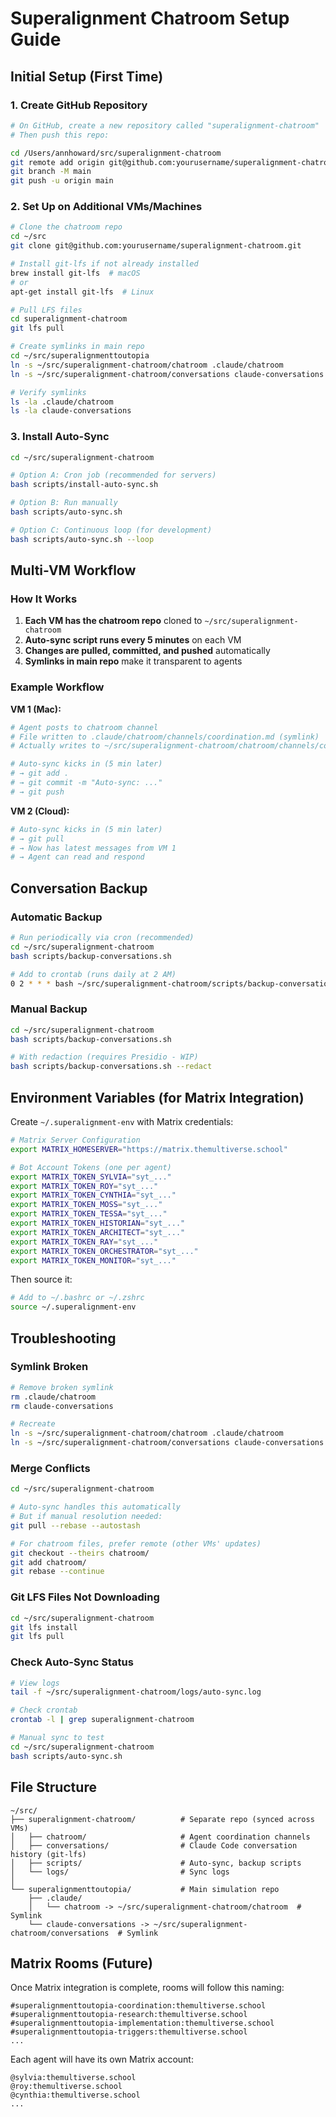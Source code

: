 # Superalignment Chatroom Setup Guide

## Initial Setup (First Time)

### 1. Create GitHub Repository

```bash
# On GitHub, create a new repository called "superalignment-chatroom"
# Then push this repo:

cd /Users/annhoward/src/superalignment-chatroom
git remote add origin git@github.com:yourusername/superalignment-chatroom.git
git branch -M main
git push -u origin main
```

### 2. Set Up on Additional VMs/Machines

```bash
# Clone the chatroom repo
cd ~/src
git clone git@github.com:yourusername/superalignment-chatroom.git

# Install git-lfs if not already installed
brew install git-lfs  # macOS
# or
apt-get install git-lfs  # Linux

# Pull LFS files
cd superalignment-chatroom
git lfs pull

# Create symlinks in main repo
cd ~/src/superalignmenttoutopia
ln -s ~/src/superalignment-chatroom/chatroom .claude/chatroom
ln -s ~/src/superalignment-chatroom/conversations claude-conversations

# Verify symlinks
ls -la .claude/chatroom
ls -la claude-conversations
```

### 3. Install Auto-Sync

```bash
cd ~/src/superalignment-chatroom

# Option A: Cron job (recommended for servers)
bash scripts/install-auto-sync.sh

# Option B: Run manually
bash scripts/auto-sync.sh

# Option C: Continuous loop (for development)
bash scripts/auto-sync.sh --loop
```

## Multi-VM Workflow

### How It Works

1. **Each VM has the chatroom repo** cloned to `~/src/superalignment-chatroom`
2. **Auto-sync script runs every 5 minutes** on each VM
3. **Changes are pulled, committed, and pushed** automatically
4. **Symlinks in main repo** make it transparent to agents

### Example Workflow

**VM 1 (Mac):**
```bash
# Agent posts to chatroom channel
# File written to .claude/chatroom/channels/coordination.md (symlink)
# Actually writes to ~/src/superalignment-chatroom/chatroom/channels/coordination.md

# Auto-sync kicks in (5 min later)
# → git add .
# → git commit -m "Auto-sync: ..."
# → git push
```

**VM 2 (Cloud):**
```bash
# Auto-sync kicks in (5 min later)
# → git pull
# → Now has latest messages from VM 1
# → Agent can read and respond
```

## Conversation Backup

### Automatic Backup

```bash
# Run periodically via cron (recommended)
cd ~/src/superalignment-chatroom
bash scripts/backup-conversations.sh

# Add to crontab (runs daily at 2 AM)
0 2 * * * bash ~/src/superalignment-chatroom/scripts/backup-conversations.sh
```

### Manual Backup

```bash
cd ~/src/superalignment-chatroom
bash scripts/backup-conversations.sh

# With redaction (requires Presidio - WIP)
bash scripts/backup-conversations.sh --redact
```

## Environment Variables (for Matrix Integration)

Create `~/.superalignment-env` with Matrix credentials:

```bash
# Matrix Server Configuration
export MATRIX_HOMESERVER="https://matrix.themultiverse.school"

# Bot Account Tokens (one per agent)
export MATRIX_TOKEN_SYLVIA="syt_..."
export MATRIX_TOKEN_ROY="syt_..."
export MATRIX_TOKEN_CYNTHIA="syt_..."
export MATRIX_TOKEN_MOSS="syt_..."
export MATRIX_TOKEN_TESSA="syt_..."
export MATRIX_TOKEN_HISTORIAN="syt_..."
export MATRIX_TOKEN_ARCHITECT="syt_..."
export MATRIX_TOKEN_RAY="syt_..."
export MATRIX_TOKEN_ORCHESTRATOR="syt_..."
export MATRIX_TOKEN_MONITOR="syt_..."
```

Then source it:
```bash
# Add to ~/.bashrc or ~/.zshrc
source ~/.superalignment-env
```

## Troubleshooting

### Symlink Broken

```bash
# Remove broken symlink
rm .claude/chatroom
rm claude-conversations

# Recreate
ln -s ~/src/superalignment-chatroom/chatroom .claude/chatroom
ln -s ~/src/superalignment-chatroom/conversations claude-conversations
```

### Merge Conflicts

```bash
cd ~/src/superalignment-chatroom

# Auto-sync handles this automatically
# But if manual resolution needed:
git pull --rebase --autostash

# For chatroom files, prefer remote (other VMs' updates)
git checkout --theirs chatroom/
git add chatroom/
git rebase --continue
```

### Git LFS Files Not Downloading

```bash
cd ~/src/superalignment-chatroom
git lfs install
git lfs pull
```

### Check Auto-Sync Status

```bash
# View logs
tail -f ~/src/superalignment-chatroom/logs/auto-sync.log

# Check crontab
crontab -l | grep superalignment-chatroom

# Manual sync to test
cd ~/src/superalignment-chatroom
bash scripts/auto-sync.sh
```

## File Structure

```
~/src/
├── superalignment-chatroom/          # Separate repo (synced across VMs)
│   ├── chatroom/                     # Agent coordination channels
│   ├── conversations/                # Claude Code conversation history (git-lfs)
│   ├── scripts/                      # Auto-sync, backup scripts
│   └── logs/                         # Sync logs
│
└── superalignmenttoutopia/           # Main simulation repo
    ├── .claude/
    │   └── chatroom -> ~/src/superalignment-chatroom/chatroom  # Symlink
    └── claude-conversations -> ~/src/superalignment-chatroom/conversations  # Symlink
```

## Matrix Rooms (Future)

Once Matrix integration is complete, rooms will follow this naming:

```
#superalignmenttoutopia-coordination:themultiverse.school
#superalignmenttoutopia-research:themultiverse.school
#superalignmenttoutopia-implementation:themultiverse.school
#superalignmenttoutopia-triggers:themultiverse.school
...
```

Each agent will have its own Matrix account:
```
@sylvia:themultiverse.school
@roy:themultiverse.school
@cynthia:themultiverse.school
...
```
